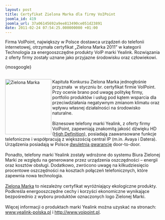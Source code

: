 ```yaml
---
layout: post
title: Certyfikat Zielona Marka dla firmy VoIPoint
joomla_id: 419
joomla_url: 37a06145692a9ee813490ce051d23891
date: 2011-02-24 07:54:25.000000000 +01:00
---
```

Firma VoIPoint, największy w Polsce dostawca urządzeń do telefonii internetowej, otrzymała certyfikat &bdquo;Zielona Marka 2011&rdquo; w kategorii Technologia za energooszczędne produkty VoIP marki Yealink. Rozwiązania z oferty firmy zostały uznane jako przyjazne środowisku oraz człowiekowi.<p>{mosgoogle}</p><p><br /><img src="images/img/zielona_marka_2011.jpg" alt="Zielona Marka" width="150" height="180" align="left" />Kapituła Konkursu Zielona Marka jednogłośnie przyznała&nbsp; w styczniu br. certyfikat firmie VoIPoint. Przy ocenie brano pod uwagę politykę firmy, portfolio produkt&oacute;w i usług pod kątem wsparcia dla przeciwdziałania negatywnym zmianom klimatu oraz wpływu własnej działalności na środowisko naturalne.<br /><br />Biznesowe telefony marki Yealink, z oferty firmy VoIPoint, zapewniają znakomitą jakość dźwięku HD (<a href="http://www.yealink-polska.pl/hd-voice" target="_blank">High Definition</a>), posiadają zaawansowane funkcje telefoniczne i wsp&oacute;łpracują z większością central IP (m.in. Avaya i Datera). Urządzenia posiadają w Polsce <a href="http://www.yealink-polska.pl/gwarancja" target="_blank">dwuletnią gwarancję</a> door-to-door. <br /><br />Ponadto, telefony marki Yealink zostały wdrożone do systemu Biura Zielonej Marki ze względu na generowane przez urządzenia oszczędności &ndash; energii oraz koszt&oacute;w obsługi. Dodatkowo, zwr&oacute;cono uwagę na kilkudziesięcio procentowe oszczędności na kosztach połączeń telefonicznych, kt&oacute;re zapewnia nowa technologia. <br /><br /><a href="http://www.zielonamarka.pl/" target="_blank">Zielona Marka</a>  to niezależny certyfikat wyr&oacute;żniający ekologiczne produkty. Podkreśla energooszczędne cechy i korzyści ekonomiczne wynikające bezpośrednio z wyboru produkt&oacute;w oznaczonych logo Zielonej Marki.&nbsp; <br /><br />Więcej informacji o produktach marki Yealink można uzyskać na stronach: <a href="http://www.yealink-polska.pl" target="_blank">www.yealink-polska.pl</a>  i <a href="http://www.voipoint.pl" target="_blank">http://www.voipoint.pl</a>.</p>
